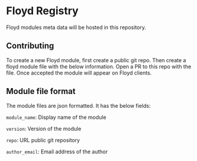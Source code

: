 # Floyd Registry

Floyd modules meta data will be hosted in this repository.

## Contributing

To create a new Floyd module, first create a public git repo. Then create a floyd module file with the below information.
Open a PR to this repo with the file. Once accepted the module will appear on Floyd clients.

## Module file format

The module files are json formatted. It has the below fields:

`module_name`: Display name of the module

`version`: Version of the module

`repo`: URL public git repository

`author_email`: Email address of the author
